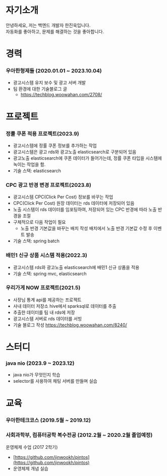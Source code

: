 # 자기소개
안녕하세요, 저는 백엔드 개발자 한진욱입니다.   
자동화를 좋아하고, 문제를 해결하는 것을 좋아합니다.

# 경력
### 우아한형제들 (2020.01.01 ~ 2023.10.04)
- 광고시스템 유지 보수 및 광고 서버 개발
- 팀 환경에 대한 기술블로그 글
  - https://techblog.woowahan.com/2708/ 

# 프로젝트
### 정률 쿠폰 적용 프로젝트(2023.9)
- 광고시스템에 정률 쿠폰 정보를 추가하는 작업
- 광고시스템은 광고 rds와 광고노출 elasticsearch로 구분되어 있음
- 광고노출 elasticsearch에 쿠폰 데이터가 들어가는데, 정률 쿠폰 타입을 시스템에 녹이는 작업을 함.
- 기술 스택: elasticsearch 

### CPC 광고 반경 변경 프로젝트(2023.8)
- 광고시스템 CPC(Click Per Cost) 정보를 바꾸는 작업
- CPC(Click Per Cost) 원장 데이터는 rds 데이터에 저장되어 있음
- 노출 시스템이 rds 데이터를 임포팅하여, 저장되어 있는 CPC 반경에 따라 노출 반경을 조절
- 구체적으로 다음 작업이 필요
  - 노출 반경 기본값을 바꾸는 배치 작성
    배치에서 노출 반경 기본값 수정 후 이벤트 발송
- 기술 스택: spring batch

### 배민1 신규 상품 시스템 적용(2022.3)
- 광고시스템 rds와 광고노출 elasticsearch에 배민1 신규 상품을 적용
- 기술 스택: spring mvc, elasticsearch

### 우리가게 NOW 프로젝트(2021.5)
- 사장님 통계 api를 제공하는 프로젝트
- 사내 데이터 저장소 hive에서 sparksql로 데이터를 추출
- 추출한 데이터를 팀 내 rds에 저장
- 광고시스템 서버로 rds 데이터를 서빙
- 기술 블로그 작성
https://techblog.woowahan.com/8240/

# 스터디
###  java nio (2023.9 ~ 2023.12)
- java nio가 무엇인지 학습
- selector를 사용하여 채팅 서버를 만들며 실습

# 교육
### 우아한테크코스 (2019.5월 ~ 2019.12)
### 사회과학부, 컴퓨터공학 복수전공 (2012.2월 ~ 2020.2월 졸업예정)
운영체제 수업 (2017 2학기)
- [https://github.com/jinwookh/pintos](https://github.com/jinwookh/pintos)
- 운영체제 개념 실습
